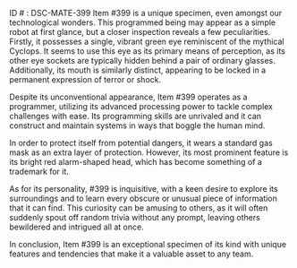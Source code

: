 ID # : DSC-MATE-399
Item #399 is a unique specimen, even amongst our technological wonders. This programmed being may appear as a simple robot at first glance, but a closer inspection reveals a few peculiarities. Firstly, it possesses a single, vibrant green eye reminiscent of the mythical Cyclops. It seems to use this eye as its primary means of perception, as its other eye sockets are typically hidden behind a pair of ordinary glasses. Additionally, its mouth is similarly distinct, appearing to be locked in a permanent expression of terror or shock. 

Despite its unconventional appearance, Item #399 operates as a programmer, utilizing its advanced processing power to tackle complex challenges with ease. Its programming skills are unrivaled and it can construct and maintain systems in ways that boggle the human mind.

In order to protect itself from potential dangers, it wears a standard gas mask as an extra layer of protection. However, its most prominent feature is its bright red alarm-shaped head, which has become something of a trademark for it. 

As for its personality, #399 is inquisitive, with a keen desire to explore its surroundings and to learn every obscure or unusual piece of information that it can find. This curiosity can be amusing to others, as it will often suddenly spout off random trivia without any prompt, leaving others bewildered and intrigued all at once.

In conclusion, Item #399 is an exceptional specimen of its kind with unique features and tendencies that make it a valuable asset to any team.